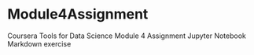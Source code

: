 # Module4Assignment
Coursera Tools for Data Science Module 4 Assignment
Jupyter Notebook Markdown exercise

